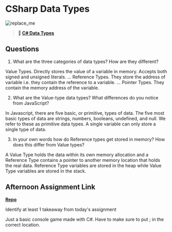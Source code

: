 # CSharp Data Types

![replace_me](https://codeworks.blob.core.windows.net/public/assets/img/illustrations/placeholder.svg)

> **📖 [C# Data Types](https://codeworksacademy.com/fs-student-guide/resources/wk10/01-CSharp-Generics)**

## Questions

1. What are the three categories of data types? How are they different?

Value Types. Directly stores the value of a variable in memory. Accepts both signed and unsigned literals. ...
Reference Types. They store the address of variable i.e. they contain the reference to a variable. ...
Pointer Types. They contain the memory address of the variable.

2. What are the Value-type data types? What differences do you notice from JavaScript?

In Javascript, there are five basic, or primitive, types of data. The five most basic types of data are strings, numbers, booleans, undefined, and null. We refer to these as primitive data types. A single variable can only store a single type of data.

3. In your own words how do Reference types get stored in memory? How does this differ from Value types?

A Value Type holds the data within its own memory allocation and a Reference Type contains a pointer to another memory location that holds the real data. Reference Type variables are stored in the heap while Value Type variables are stored in the stack.

## Afternoon Assignment Link

**[Repo](https://github.com/Miles-Collins/C-Practice)**

Identify at least 1 takeaway from today's assignment

Just a basic console game made with C#. Have to make sure to put ; in the correct location.